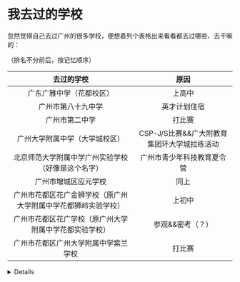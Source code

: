 # 我去过的学校

忽然觉得自己去过广州的很多学校，便想着列个表格出来看看都去过哪些、去干嘛的：

（排名不分前后，按记忆顺序）

|去过的学校|原因|
|:---:|:---:|
|广东广雅中学（花都校区）|上高中|
|广州市第八十九中学|英才计划住宿|
|广州市第二中学|打比赛|
|广州大学附属中学（大学城校区）|CSP-J/S比赛&&广大附教育集团环大学城拉练活动|
|北京师范大学附属中学广州实验学校（好像是这个名字）|广州市青少年科技教育夏令营|
|广州市增城区应元学校|同上|
|广州市花都区花广金狮学校（原广州大学附属中学花都狮岭实验学校）|上初中|
|广州市花都区花广学校（原广州大学附属中学花都实验学校）|参观&&密考（？）|
|广州市花都区广州大学附属中学紫兰学校|打比赛|

<summary></summary>

<details>你不应看到</details>





